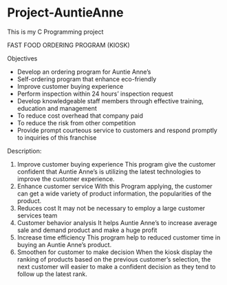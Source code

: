 # Project-AuntieAnne

This is my C Programming project 

FAST FOOD ORDERING PROGRAM (KIOSK)

Objectives

- Develop an ordering program for Auntie Anne’s
- Self-ordering program that enhance eco-friendly
- Improve customer buying experience
- Perform inspection within 24 hours’ inspection request
- Develop knowledgeable staff members through effective training, education and management
- To reduce cost overhead that company paid
- To reduce the risk from other competition
- Provide prompt courteous service to customers and respond promptly to inquiries of this franchise

Description:

1.	Improve customer buying experience 
This program give the customer confident that Auntie Anne’s is utilizing the latest technologies to improve the customer experience.
2.	Enhance customer service 
With this Program applying, the customer can get a wide variety of product information, the popularities of the product.
3.	Reduces cost 
It may not be necessary to employ a large customer services team
4.	Customer behavior analysis 
It helps Auntie Anne’s to increase average sale and demand product and make a huge profit 
5.	Increase time efficiency 
This program help to reduced customer time in buying an Auntie Anne’s product.
6.	Smoothen for customer to make decision
When the kiosk display the ranking of products based on the previous customer’s selection, the next customer will easier to make a confident decision as they tend to follow up the latest rank.

